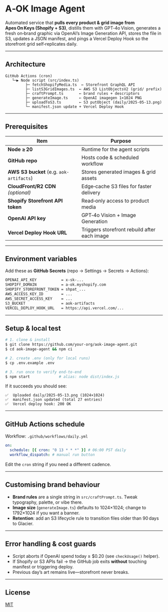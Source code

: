# A‑OK Image Agent

Automated service that **pulls every product & grid image from Apes On Keys (Shopify + S3)**, distills them with GPT‑4o Vision, generates a fresh on‑brand graphic via OpenAI’s Image Generation API, stores the file in S3, updates a JSON manifest, and pings a Vercel Deploy Hook so the storefront grid self‑replicates daily.

---

## Architecture

```text
GitHub Actions (cron)
   └─▶ Node script (src/index.ts)
         ├─ fetchShopifyMedia.ts  ← Storefront GraphQL API
         ├─ listS3GridImages.ts  ← AWS S3 ListObjectsV2 (grid/ prefix)
         ├─ craftPrompt.ts       ← brand rules + descriptors
         ├─ generateImage.ts     ← OpenAI imagegen 1×1024 PNG
         ├─ uploadToS3.ts        ← S3 putObject (daily/2025‑05‑13.png)
         └─ manifest.json update + Vercel Deploy Hook
```

---

## Prerequisites

| Item                                     | Purpose                                      |
| ---------------------------------------- | -------------------------------------------- |
| **Node ≥ 20**                            | Runtime for the agent scripts                |
| **GitHub repo**                          | Hosts code & scheduled workflow              |
| **AWS S3 bucket** (e.g. `aok-artifacts`) | Stores generated images & grid assets        |
| **CloudFront/R2 CDN** _(optional)_       | Edge‑cache S3 files for faster delivery      |
| **Shopify Storefront API token**         | Read‑only access to product media            |
| **OpenAI API key**                       | GPT‑4o Vision + Image Generation             |
| **Vercel Deploy Hook URL**               | Triggers storefront rebuild after each image |

---

## Environment variables

Add these as **GitHub Secrets** (repo → Settings → Secrets → Actions):

```bash
OPENAI_API_KEY           = x‑sk‑...
SHOPIFY_DOMAIN           = a-ok.myshopify.com
SHOPIFY_STOREFRONT_TOKEN = shpat_...
AWS_ACCESS_KEY_ID        = ...
AWS_SECRET_ACCESS_KEY    = ...
S3_BUCKET                = aok-artifacts
VERCEL_DEPLOY_HOOK_URL   = https://api.vercel.com/...
```

---

## Setup & local test

```bash
# 1. clone & install
$ git clone https://github.com/your-org/aok-image-agent.git
$ cd aok-image-agent && npm ci

# 2. create .env (only for local runs)
$ cp .env.example .env

# 3. run once to verify end‑to‑end
$ npm start             # alias: node dist/index.js
```

If it succeeds you should see:

```
✅  Uploaded daily/2025‑05‑13.png (1024×1024)
✅  manifest.json updated (total 27 entries)
✅  Vercel deploy hook: 200 OK
```

---

## GitHub Actions schedule

Workflow: `.github/workflows/daily.yml`

```yaml
on:
  schedule: [{ cron: "0 13 * * *" }] # 06:00 PST daily
  workflow_dispatch: # manual run button
```

Edit the `cron` string if you need a different cadence.

---

## Customising brand behaviour

- **Brand rules** are a single string in `src/craftPrompt.ts`. Tweak typography, palette, or vibe there.
- **Image size** (`generateImage.ts`) defaults to 1024×1024; change to 1792×1024 if you want a banner.
- **Retention**: add an S3 lifecycle rule to transition files older than 90 days to Glacier.

---

## Error handling & cost guards

- Script aborts if OpenAI spend today ≥ \$0.20 (see `checkUsage()` helper).
- If Shopify or S3 APIs fail → the GitHub job exits **without** touching manifest or triggering deploy.
- Previous day’s art remains live—storefront never breaks.

---

## License

[MIT](LICENSE)
